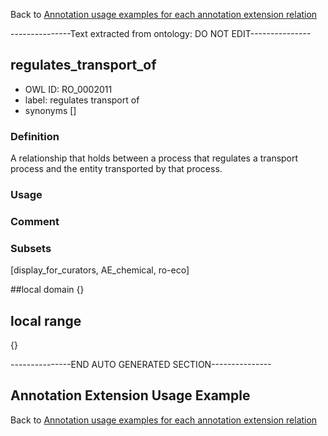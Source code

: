 Back to [Annotation usage examples for each annotation extension relation](http://wiki.geneontology.org/index.php/Annotation_usage_examples_for_each_annotation_extension_relation)

---------------Text extracted from ontology: DO NOT EDIT---------------

## regulates_transport_of
* OWL ID: RO_0002011
* label: regulates transport of
* synonyms
[]

### Definition
A relationship that holds between a  process that regulates a transport process and the entity transported by that process.

### Usage


### Comment


### Subsets
[display_for_curators, AE_chemical, ro-eco]

##local domain
{}

## local range
{}

---------------END AUTO GENERATED SECTION---------------









Annotation Extension Usage Example
----------------------------------

Back to [Annotation usage examples for each annotation extension relation](http://wiki.geneontology.org/index.php/Annotation_usage_examples_for_each_annotation_extension_relation)
